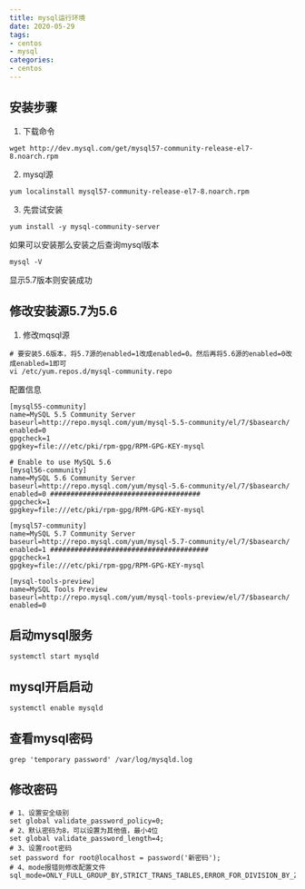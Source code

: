 ```yaml
---
title: mysql运行环境 
date: 2020-05-29
tags:
- centos
- mysql
categories:
- centos
---
```


## 安装步骤

1. 下载命令

```shell
wget http://dev.mysql.com/get/mysql57-community-release-el7-8.noarch.rpm
```

2. mysql源

```shell
yum localinstall mysql57-community-release-el7-8.noarch.rpm
```

3. 先尝试安装

```shell
yum install -y mysql-community-server
```

如果可以安装那么安装之后查询mysql版本

```shell
mysql -V
```

显示5.7版本则安装成功

## 修改安装源5.7为5.6

1. 修改mqsql源

```shell
# 要安装5.6版本，将5.7源的enabled=1改成enabled=0。然后再将5.6源的enabled=0改成enabled=1即可
vi /etc/yum.repos.d/mysql-community.repo
```

配置信息

```shell
[mysql55-community]
name=MySQL 5.5 Community Server
baseurl=http://repo.mysql.com/yum/mysql-5.5-community/el/7/$basearch/
enabled=0
gpgcheck=1
gpgkey=file:///etc/pki/rpm-gpg/RPM-GPG-KEY-mysql

# Enable to use MySQL 5.6
[mysql56-community]
name=MySQL 5.6 Community Server
baseurl=http://repo.mysql.com/yum/mysql-5.6-community/el/7/$basearch/
enabled=0 #####################################
gpgcheck=1
gpgkey=file:///etc/pki/rpm-gpg/RPM-GPG-KEY-mysql

[mysql57-community]
name=MySQL 5.7 Community Server
baseurl=http://repo.mysql.com/yum/mysql-5.7-community/el/7/$basearch/
enabled=1 #######################################
gpgcheck=1
gpgkey=file:///etc/pki/rpm-gpg/RPM-GPG-KEY-mysql

[mysql-tools-preview]
name=MySQL Tools Preview
baseurl=http://repo.mysql.com/yum/mysql-tools-preview/el/7/$basearch/
enabled=0
```

## 启动mysql服务

```shell
systemctl start mysqld
```

## mysql开启启动

```shell
systemctl enable mysqld
```

## 查看mysql密码

```shell
grep 'temporary password' /var/log/mysqld.log
```

## 修改密码

```shell
# 1、设置安全级别
set global validate_password_policy=0;
# 2、默认密码为8，可以设置为其他值，最小4位
set global validate_password_length=4;
# 3、设置root密码
set password for root@localhost = password('新密码');
# 4、mode报错则修改配置文件
sql_mode=ONLY_FULL_GROUP_BY,STRICT_TRANS_TABLES,ERROR_FOR_DIVISION_BY_ZERO,NO_AUTO_CREATE_USER,NO_ENGINE_SUBSTITUTION
```


